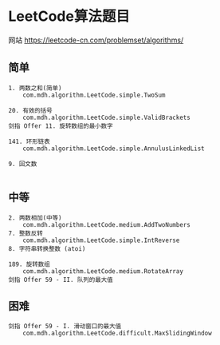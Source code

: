 # LeetCode算法题目
网站 https://leetcode-cn.com/problemset/algorithms/

## 简单
~~~
1. 两数之和(简单)
    com.mdh.algorithm.LeetCode.simple.TwoSum 

20. 有效的括号
    com.mdh.algorithm.LeetCode.simple.ValidBrackets
剑指 Offer 11. 旋转数组的最小数字

141. 环形链表
    com.mdh.algorithm.LeetCode.simple.AnnulusLinkedList

9. 回文数
   
~~~

## 中等
~~~
2. 两数相加(中等)
    com.mdh.algorithm.LeetCode.medium.AddTwoNumbers
7. 整数反转
    com.mdh.algorithm.LeetCode.simple.IntReverse
8. 字符串转换整数 (atoi)

189. 旋转数组
    com.mdh.algorithm.LeetCode.medium.RotateArray
剑指 Offer 59 - II. 队列的最大值
~~~

## 困难
~~~
剑指 Offer 59 - I. 滑动窗口的最大值
    com.mdh.algorithm.LeetCode.difficult.MaxSlidingWindow


~~~



